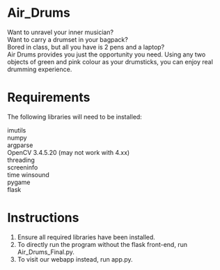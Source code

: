 # Air_Drums

Want to unravel your inner musician?  
Want to carry a drumset in your bagpack?  
Bored in class, but all you have is 2 pens and a laptop?  
Air Drums provides you just the opportunity you need. Using any two objects of green and pink colour as your drumsticks, you can enjoy real drumming experience.  

# Requirements  

The following libraries will need to be installed:  

imutils  
numpy  
argparse  
OpenCV 3.4.5.20 (may not work with 4.xx)  
threading  
screeninfo  
time 
winsound  
pygame  
flask  

# Instructions  

1. Ensure all required libraries have been installed. 
2. To directly run the program without the flask front-end, run Air_Drums_Final.py. 
3. To visit our webapp instead, run app.py. 
